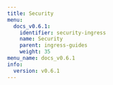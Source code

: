 ```yaml
---
title: Security
menu:
  docs_v0.6.1:
    identifier: security-ingress
    name: Security
    parent: ingress-guides
    weight: 35
menu_name: docs_v0.6.1
info:
  version: v0.6.1
---
```


